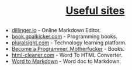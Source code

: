 # <a href="https://github.com/MilenKunchev/Test-repo" rel="Useful sites"><p align="center">Useful sites<p>
 </a>
 
* [dillinger.io] - Online Markdown Editor.
* [book.goalkicker.com] - Programming books.
* [pluralsight.com] - Technology learning platform.
* [Become a Programmer, Motherfucker] - Books.
* [html-cleaner.com] - Word To HTML Converter.
* [Word to Markdown] - Word doc to Markdown.


[dillinger.io]: <https://dillinger.io/>
[html-cleaner.com]: <https://html-cleaner.com/>
[book.goalkicker.com]: <http://book.goalkicker.com/>
[pluralsight.com]: <https://www.pluralsight.com/about>
[Become a Programmer, Motherfucker]: <http://programming-motherfucker.com/become.html>
[Word to Markdown]: <https://word2md.com/>
